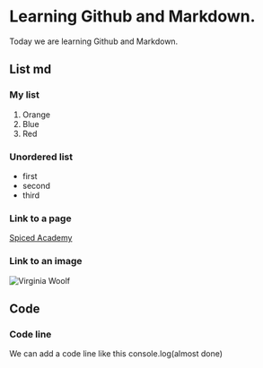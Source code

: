 # Learning Github and Markdown.

Today we are learning Github and Markdown.

## List md

### My list
1. Orange
2. Blue
3. Red

### Unordered list
- first
- second
- third

### Link to a page
[Spiced Academy](https://www.spiced-academy.com/en/program/full-stack-web-development) 

### Link to an image
![Virginia Woolf](https://cdn.britannica.com/82/138382-050-2E8FCB26/Virginia-Woolf.jpg "Virginia Woolf")

## Code
### Code line

We can add a code line like this console.log(almost done)
